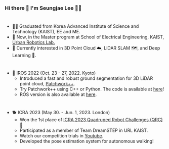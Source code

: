 ### Hi there 👋 I'm Seungjae Lee :technologist:
#
- :man_student: Graduated from Korea Advanced Institute of Science and Technology (KAIST), EE and ME.
- 🔭	Now, in the Master program at School of Electrical Engineering, KAIST, [Urban Robotics Lab.][urllink]
- 🌱 Currently interested in 3D Point Cloud :cloud:, LiDAR SLAM :world_map:, and Deep Learning :brain:.
#
- :robot: IROS 2022 (Oct. 23 - 27, 2022. Kyoto)
    - Introduced a fast and robust ground segmentation for 3D LiDAR point cloud, [Patchwork++][paperlink].
    - Try Patchwork++ using C++ or Python. The code is available at [here][patchworkpplink]!
    - ROS version is also available at [here][patchworkpproslink].
#
- 🐕 ICRA 2023 (May 30. - Jun. 1, 2023. London)
    - Won the 1st place of [ICRA 2023 Quadruped Robot Challenges (QRC)][QRClink] 👏
    - Participated as a member of Team DreamSTEP in URL KAIST.
    - Watch our competition trials in [Youtube][QRCytlink].
    - Developed the pose estimation system for autonomous walking!
 
 
[urllink]:https://github.com/url-kaist
[paperlink]:https://ieeexplore.ieee.org/document/9981561
[patchworkpplink]:https://github.com/url-kaist/patchwork-plusplus
[patchworkpproslink]:https://github.com/url-kaist/patchwork-plusplus-ros
[QRClink]:https://quadruped-robot-challenges.notion.site/
[QRCytlink]:https://www.youtube.com/watch?v=3ZFu7kyQyoY&t=51s

<!--
**seungjae24/seungjae24** is a ✨ _special_ ✨ repository because its `README.md` (this file) appears on your GitHub profile.

Here are some ideas to get you started:

- 🔭 I’m currently working on ...
- 🌱 I’m currently learning ...
- 👯 I’m looking to collaborate on ...
- 🤔 I’m looking for help with ...
- 💬 Ask me about ...
- 📫 How to reach me: ...
- 😄 Pronouns: ...
- ⚡ Fun fact: ...
-->
